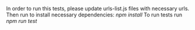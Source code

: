In order to run this tests, please update urls-list.js files with necessary urls.
Then run to install necessary dependencies:
*npm install*
To run tests run
*npm run test*
